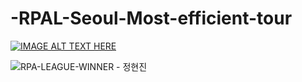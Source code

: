 # -RPAL-Seoul-Most-efficient-tour
[![IMAGE ALT TEXT HERE](https://img.youtube.com/vi/YOUTUBE_VIDEO_ID_HERE/0.jpg)](https://www.youtube.com/watch?v=kpX0TLvQf1w)


![RPA-LEAGUE-WINNER - 정현진](https://user-images.githubusercontent.com/46894554/85481945-d1d56d00-b5fd-11ea-8bde-ce5f1ecafaeb.jpg)
